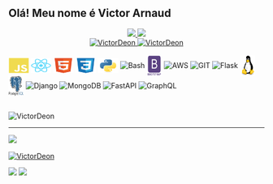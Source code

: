 ## Olá! Meu nome é Victor Arnaud

<div align="center">
  <a href="https://github.com/VictorDeon">
    <img height="180em" src="https://github-readme-stats.vercel.app/api?username=VictorDeon&show_icons=true&theme=nord&include_all_commits=true&count_private=true"/>
    <img height="180em" src="https://github-readme-stats.vercel.app/api/top-langs/?username=VictorDeon&layout=compact&langs_count=7&theme=nord&hide=jupyter%20notebook"/>
  </a>
</div>
  
<div align="center">
  <a href="https://github.com/ryo-ma/github-profile-trophy">
    <img src="https://github-readme-streak-stats.herokuapp.com/?user=VictorDeon&theme=nord" alt="VictorDeon" />
  </a>
  <a href="https://github.com/ryo-ma/github-profile-trophy">
    <img src="https://github-profile-trophy.vercel.app/?username=VictorDeon&theme=nord" alt="VictorDeon"/>
  </a>
</div>

<div style="display: inline_block"><br />
  <img align="center" alt="JS" height="30" width="40" src="https://raw.githubusercontent.com/devicons/devicon/master/icons/javascript/javascript-plain.svg" />
  <img align="center" alt="React" height="30" width="40" src="https://raw.githubusercontent.com/devicons/devicon/master/icons/react/react-original.svg" />
  <img align="center" alt="HTML" height="30" width="40" src="https://raw.githubusercontent.com/devicons/devicon/master/icons/html5/html5-original.svg" />
  <img align="center" alt="CSS" height="30" width="40" src="https://raw.githubusercontent.com/devicons/devicon/master/icons/css3/css3-original.svg" />
  <img align="center" alt="Python" height="30" width="40" src="https://raw.githubusercontent.com/devicons/devicon/master/icons/python/python-original.svg" />
  <img align="center" alt="Bash" height="30" width="40" color="white" src="https://user-images.githubusercontent.com/14116020/134841388-31a2d2ef-23c7-4d67-b95f-85f0899c39e9.png" />
  <img align="center" alt="Bootstrap" width="30" height="40" src="https://raw.githubusercontent.com/devicons/devicon/master/icons/bootstrap/bootstrap-plain-wordmark.svg" />
  <img align="center" alt="AWS" width="30" height="40" color="white" src="https://cdn.worldvectorlogo.com/logos/aws-2.svg" />
  <img align="center" alt="GIT" height="30" width="40" src="https://www.vectorlogo.zone/logos/git-scm/git-scm-icon.svg" />
  <img align="center" alt="Flask" height="30" width="40" src="https://cdn.worldvectorlogo.com/logos/flask.svg" />
  <img align="center" alt="Linux" width="30" height="40" src="https://raw.githubusercontent.com/devicons/devicon/master/icons/linux/linux-original.svg" />
  <img align="center" alt="Postgresql" width="30" height="40" src="https://raw.githubusercontent.com/devicons/devicon/master/icons/postgresql/postgresql-original-wordmark.svg" />
  <img align="center" alt="Django"  width="30" height="40" src="https://cdn.worldvectorlogo.com/logos/django.svg" />
  <img align="center" alt="MongoDB"  width="50" height="40" src="https://user-images.githubusercontent.com/14116020/139320366-df337008-d87a-41a5-b503-9c87004a2843.png" />
  <img align="center" alt="FastAPI"  width="40" height="40" src="https://user-images.githubusercontent.com/14116020/139320371-157975f5-4293-44c7-9d3e-1fbde1da1247.png" />
  <img align="center" alt="GraphQL"  width="30" height="40" src="https://user-images.githubusercontent.com/14116020/65402104-c7522280-dda2-11e9-86f2-206e51608c1e.png" />
</div>
  
<br />
  
<p align="left"> 
  <img src="https://komarev.com/ghpvc/?username=VictorDeon&label=Profile%20views&color=0e75b6&style=flat" alt="VictorDeon"/>
</p>
  
<hr />
  
<p align="left"> 
  <a href="https://profile.codersrank.io/user/victordeon">
    <img src="https://cr-ss-service.azurewebsites.net/api/ScreenShot?widget=summary&username=VictorDeon&badges=5&show-avatar=false&style=--border-radius:0px" />     </a>    
</p>

<p align="left"> 
    <a href="https://profile.codersrank.io/user/victordeon">
      <img src="https://cr-skills-chart-widget.azurewebsites.net/api/api?username=VictorDeon&skills=JavaScript,HTML,CSS,Python,Shell,Other&show-other-skills=true" alt="VictorDeon" />
  </a>
</p>
 
<div> 
  <a href="https://www.instagram.com/victor.deon_" target="_blank"><img src="https://img.shields.io/badge/-Instagram-%23E4405F?style=for-the-badge&logo=instagram&logoColor=white" target="_blank"></a>
  <a href="https://www.linkedin.com/in/victorarnaud/" target="_blank"><img src="https://img.shields.io/badge/-LinkedIn-%230077B5?style=for-the-badge&logo=linkedin&logoColor=white" target="_blank"></a>
</div>
